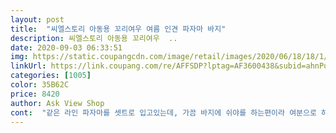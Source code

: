 ```yaml
---
layout: post 
title:  "씨엘스토리 아동용 꼬리여우 여름 인견 파자마 바지" 
description: 씨엘스토리 아동용 꼬리여우  ..
date: 2020-09-03 06:33:51 
img: https://static.coupangcdn.com/image/retail/images/2020/06/18/18/1/5f008e38-a97f-439f-8f58-72b8c7cecf13.jpg 
linkUrl: https://link.coupang.com/re/AFFSDP?lptag=AF3600438&subid=ahnPublicAsk&pageKey=1731079262&itemId=2946684460&vendorItemId=70935223363&traceid=V0-113-5735c00d1a64bde2 
categories: [1005] 
color: 35B62C 
price: 8420 
author: Ask View Shop 
cont:  "같은 라인 파자마를 셋트로 입고있는데, 가끔 바지에 쉬야를 하는편이라 여분으로 하나 더 주문했어요.<br/> 소재가 부드러운데다가 시원해서 그런지 애가 이 잠옷만 입으려고 해서 하나 더 시켜야하나 싶어요.<br/> 활동성도 좋고 주머니가 있어서 좋아하는 물건들 한두개씩 넣어서 즐기면서 입더라고요 ㅎㅎ<br/>그리구 아이 여름에 땀이많은데<br/>바지 고무줄도 여유있어서 편해하구<br/>배송도 넘 빠르구 디자인도 귀여운 여우가 숑숑<br/>소재가 요즘 습도높은데 입기딱이랍니닷<br/>소재도 부드럽고 시원하구 넘 만족스럽네요<br/>아이가 잘때 넘 더워하길래 주문한 인견잠옷<br/>애기가 마음에 드니까 저도 만족스럽고, 제가 만져봐도 기분좋은 옷감이라 가격대비 정말 잘삿다 생각했어요.<br/><br/>주머니두 있고 귀여워요 디자인이<br/>지금 입은 아이는 꽉찬 네살아이에요.<br/> 사이즈 충분히 잘 입구 있고 내년도 문제없을 거 같아요 ㅎㅎ<br/>" 
---
```

